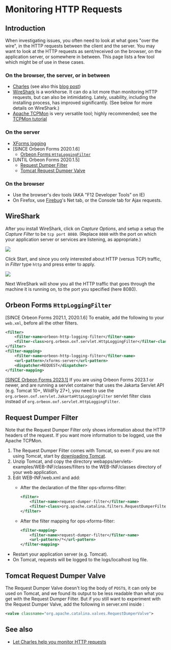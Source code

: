 # Monitoring HTTP Requests

## Introduction

When investigating issues, you often need to look at what goes "over the wire", in the HTTP requests between the client and the server. You may want to look at the HTTP requests as sent/received on the browser, on the application server, or somewhere in between. This page lists a few tool which might be of use in these cases.

### On the browser, the server, or in between

- [Charles][2] (see also this [blog post][3])
- [WireShark][4] is a workhorse. It can do a lot more than monitoring HTTP requests, but can also be intimidating. Lately, usability, including the installing process, has improved significantly. (See below for more details on WireShark.)
- [Apache TCPMon][5] is very versatile tool; highly recommended; see the [TCPMon tutorial][6]

### On the server

- [XForms logging][7]
- [SINCE Orbeon Forms 2020.1.6]
    - [Orbeon Forms `HttpLoggingFilter`](#orbeon-forms-httploggingfilter)
- [UNTIL Orbeon Forms 2020.1.5]
    - [Request Dumper Filter](#request-dumper-filter)
    - [Tomcat Request Dumper Valve](#tomcat-request-dumper-valve)

### On the browser

- Use the browser's dev tools (AKA "F12 Developer Tools" on IE)
- On Firefox, use [Firebug][8]'s Net tab, or the Console tab for Ajax requests.

## WireShark

After you install WireShark, click on _Capture Options_, and setup a setup the _Capture Filter_ to be `tcp port 8080`. (Replace `8080` with the port on which your application server or services are listening, as appropriate.)

![](../images/wireshark-capture-filter.png)

Click Start, and since you only interested about HTTP (versus TCP) traffic, in _Filter_ type `http` and press enter to apply.

![](../images/wireshark-filter.png)

Next WireShark will show you all the HTTP traffic that goes through the machine it is running on, to the port you specified (here 8080).

## Orbeon Forms `HttpLoggingFilter`

[SINCE Orbeon Forms 2021.1, 2020.1.6] To enable, add the following to your `web.xml`, before all the other filters.

```xml
<filter>
    <filter-name>orbeon-http-logging-filter</filter-name>
    <filter-class>org.orbeon.oxf.servlet.HttpLoggingFilter</filter-class>
</filter>
<filter-mapping>
    <filter-name>orbeon-http-logging-filter</filter-name>
    <url-pattern>/xforms-server</url-pattern>
    <dispatcher>REQUEST</dispatcher>
</filter-mapping>
```

[\[SINCE Orbeon Forms 2023.1\]](/release-notes/orbeon-forms-2023.1.md) If you are using Orbeon Forms 2023.1 or newer, and are running a servlet container that uses the Jakarta Servlet API (e.g. Tomcat 10+, WildFly 27+), you need to use the `org.orbeon.oxf.servlet.JakartaHttpLoggingFilter` servlet filter class instead of `org.orbeon.oxf.servlet.HttpLoggingFilter`.

## Request Dumper Filter

Note that the Request Dumper Filter only shows information about the HTTP headers of the request. If you want more information to be logged, use the Apache TCPMon.

1. The Request Dumper Filter comes with Tomcat, so even if you are not using Tomcat, start by [downloading Tomcat][11].
2. Unzip Tomcat, and copy the directory webapps/servlets-examples/WEB-INF/classes/filters to the WEB-INF/classes directory of your web application.
3. Edit WEB-INF/web.xml and add:
    * After the declaration of the filter ops-xforms-filter:

        ```xml
        <filter>
            <filter-name>request-dumper-filter</filter-name>
            <filter-class>org.apache.catalina.filters.RequestDumperFilter</filter-class>
        </filter>
        ```

    * After the filter mapping for ops-xforms-filter:

        ```xml
        <filter-mapping>
            <filter-name>request-dumper-filter</filter-name>
            <url-pattern>/*</url-pattern>
        </filter-mapping>
        ```

* Restart your application server (e.g. Tomcat).
* On Tomcat, requests will be logged to the logs/localhost log file.

## Tomcat Request Dumper Valve

The Request Dumper Valve doesn't log the body of `POST`s, it can only be used on Tomcat, and we found its output to be less readable than what you get with the Request Dumper Filter. But if you still want to experiment with the Request Dumper Valve, add the following in server.xml inside <engine>:

```xml
<valve classname="org.apache.catalina.valves.RequestDumperValve">
```

## See also

- [Let Charles help you monitor HTTP requests](https://blog.orbeon.com/2013/04/let-charles-help-you-monitor-http.html)

[2]: http://www.charlesproxy.com/
[3]: https://blog.orbeon.com/2013/04/let-charles-help-you-monitor-http.html
[4]: http://www.wireshark.org/
[5]: http://ws.apache.org/commons/tcpmon/
[6]: http://ws.apache.org/commons/tcpmon/tcpmontutorial.html
[7]: ../../configuration/advanced/xforms-logging.html
[8]: https://addons.mozilla.org/en-US/firefox/addon/1843
[11]: https://tomcat.apache.org/download-70.cgi
